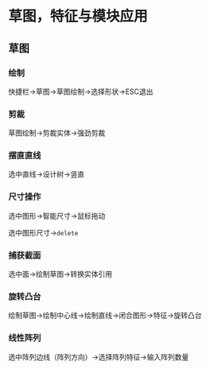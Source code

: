 # 草图，特征与模块应用

## 草图

### 绘制

快捷栏->草图->草图绘制->选择形状->ESC退出 


### 剪裁

草图绘制->剪裁实体->强劲剪裁

### 摆直直线

选中直线->设计树->竖直

### 尺寸操作

选中图形->智能尺寸->鼠标拖动

选中图形尺寸->`delete`

### 捕获截面

选中面->绘制草图->转换实体引用

### 旋转凸台

绘制草图->绘制中心线->绘制直线->闭合图形->特征->旋转凸台

### 线性阵列

选中阵列边线（阵列方向）->选择阵列特征->输入阵列数量